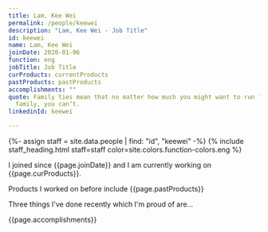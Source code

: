 ```yaml
---
title: Lam, Kee Wei
permalink: /people/keewei
description: "Lam, Kee Wei - Job Title"
id: keewei
name: Lam, Kee Wei
joinDate: 2020-01-06
function: eng
jobTitle: Job Title
curProducts: currentProducts
pastProducts: pastProducts
accomplishments: ""
quote: Family ties mean that no matter how much you might want to run from your
  family, you can’t.
linkedinId: keewei

---
```


{%- assign staff = site.data.people | find: "id", "keewei" -%}
{% include staff_heading.html staff=staff color=site.colors.function-colors.eng %}

<p>I joined since {{page.joinDate}} and I am currently working on {{page.curProducts}}.</p>

<p>Products I worked on before include {{page.pastProducts}}</p>

<p>Three things I've done recently which I'm proud of are...</p>
{{page.accomplishments}}
